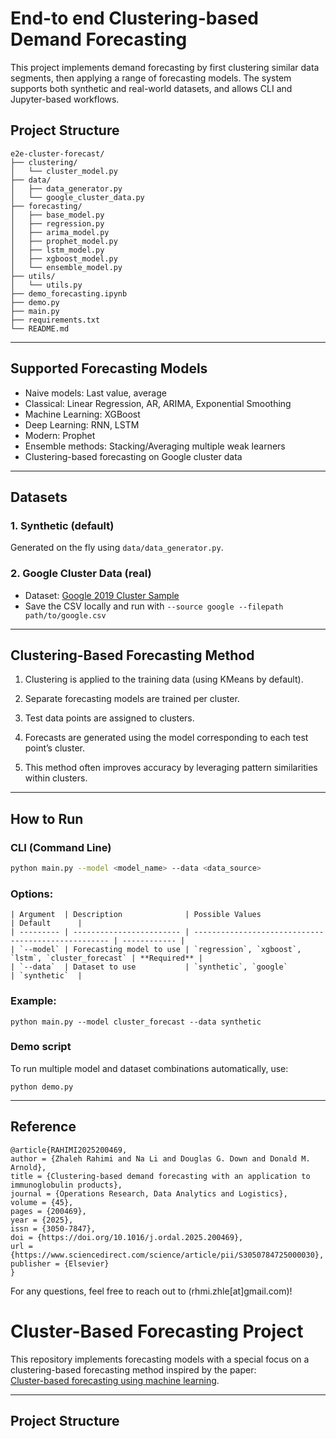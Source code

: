 # End-to end Clustering-based Demand Forecasting
This project implements demand forecasting by first clustering similar data segments, then applying a range of forecasting models. The system supports both synthetic and real-world datasets, and allows CLI and Jupyter-based workflows.


## Project Structure
```
e2e-cluster-forecast/
├── clustering/
│   └── cluster_model.py
├── data/
│   ├── data_generator.py
│   └── google_cluster_data.py
├── forecasting/
│   ├── base_model.py
│   ├── regression.py
│   ├── arima_model.py
│   ├── prophet_model.py
│   ├── lstm_model.py
│   ├── xgboost_model.py
│   └── ensemble_model.py
├── utils/
│   └── utils.py
├── demo_forecasting.ipynb
├── demo.py   
├── main.py
├── requirements.txt
└── README.md
```

---

## Supported Forecasting Models

- Naive models: Last value, average
- Classical: Linear Regression, AR, ARIMA, Exponential Smoothing
- Machine Learning: XGBoost
- Deep Learning: RNN, LSTM
- Modern: Prophet
- Ensemble methods: Stacking/Averaging multiple weak learners
- Clustering-based forecasting on Google cluster data


---

## Datasets

### 1. Synthetic (default)
Generated on the fly using `data/data_generator.py`.

### 2. Google Cluster Data (real)
- Dataset: [Google 2019 Cluster Sample](https://www.kaggle.com/datasets/derrickmwiti/google-2019-cluster-sample)
- Save the CSV locally and run with `--source google --filepath path/to/google.csv`

---
## Clustering-Based Forecasting Method
1. Clustering is applied to the training data (using KMeans by default).

2. Separate forecasting models are trained per cluster.

3. Test data points are assigned to clusters.

4. Forecasts are generated using the model corresponding to each test point’s cluster.

5. This method often improves accuracy by leveraging pattern similarities within clusters.


---
## How to Run

### CLI (Command Line)
```bash
python main.py --model <model_name> --data <data_source>

```
### Options:
```
| Argument  | Description              | Possible Values                                     | Default      |
| --------- | ------------------------ | --------------------------------------------------- | ------------ |
| `--model` | Forecasting model to use | `regression`, `xgboost`, `lstm`, `cluster_forecast` | **Required** |
| `--data`  | Dataset to use           | `synthetic`, `google`                               | `synthetic`  |
```

### Example:
```
python main.py --model cluster_forecast --data synthetic
```

### Demo script
To run multiple model and dataset combinations automatically, use:
```
python demo.py

```
---
## Reference

```
@article{RAHIMI2025200469,
author = {Zhaleh Rahimi and Na Li and Douglas G. Down and Donald M. Arnold},
title = {Clustering-based demand forecasting with an application to immunoglobulin products},
journal = {Operations Research, Data Analytics and Logistics},
volume = {45},
pages = {200469},
year = {2025},
issn = {3050-7847},
doi = {https://doi.org/10.1016/j.ordal.2025.200469},
url = {https://www.sciencedirect.com/science/article/pii/S3050784725000030},
publisher = {Elsevier}
}
```

For any questions, feel free to reach out to (rhmi.zhle[at]gmail.com)!

# Cluster-Based Forecasting Project

This repository implements forecasting models with a special focus on a clustering-based forecasting method inspired by the paper:  
[Cluster-based forecasting using machine learning](https://www.sciencedirect.com/science/article/pii/S3050784725000030).

---

## Project Structure

